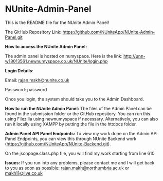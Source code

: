 # NUnite-Admin-Panel

This is the README file for the NUnite Admin Panel!

The GitHub Repository Link: https://github.com/NUniteApp/NUnite-Admin-Panel.git


**How to access the NUnite Admin Panel:**

The admin panel is hosted on numyspace. 
Here is the link: http://unn-w18013561.newnumyspace.co.uk/NUnite/login.php

**Login Details:**

Email: rajan.makh@nunite.co.uk

Password: password

Once you login, the system should take you to the Admin Dashboard.


**How to run the NUnite Admin Panel:**
The files of the Admin Panel can be found in the submission folder or the GitHub repository. You can run this using Filezilla using newnumyspace if necessary. Alternatively, you can also run it locally using XAMPP by putting the file in the httdocs folder.


**Admin Panel API Panel Endpoints:**
To view my work done on the Admin API Panel Endpoints, you can view this through NUnite Backend work (https://github.com/NUniteApp/NUnite-Backend.git). 

On the jsonpage.class.php file, you will find my work starting from line 610.


**Issues:**
If you run into any problems, please contact me and I will get back to you as soon as possible:
rajan.makh@northumbria.ac.uk or makh11@live.co.uk
